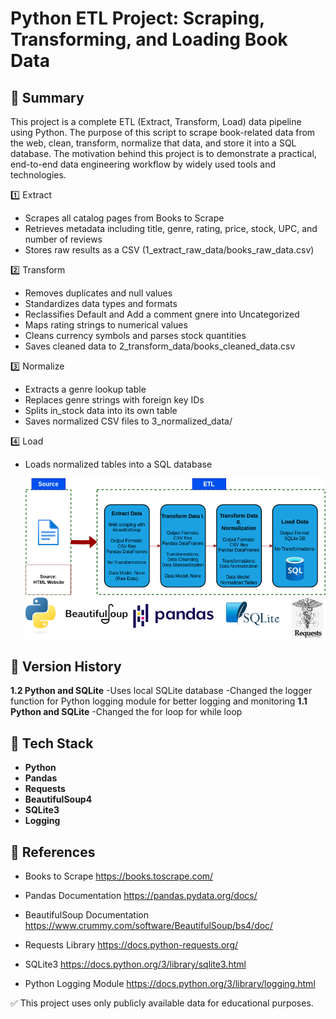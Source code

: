 # Python ETL Project: Scraping, Transforming, and Loading Book Data

## 📌 Summary

This project is a complete ETL (Extract, Transform, Load) data pipeline using Python. The purpose of this script to scrape book-related data from the web, clean, transform, normalize that data, and store it into a SQL database. The motivation behind this project is to demonstrate a practical, end-to-end data engineering workflow by widely used tools and technologies.

1️⃣ Extract
- Scrapes all catalog pages from Books to Scrape
- Retrieves metadata including title, genre, rating, price, stock, UPC, and number of reviews
- Stores raw results as a CSV (1_extract_raw_data/books_raw_data.csv)

2️⃣ Transform
- Removes duplicates and null values
- Standardizes data types and formats
- Reclassifies Default and Add a comment gnere into Uncategorized
- Maps rating strings to numerical values
- Cleans currency symbols and parses stock quantities
- Saves cleaned data to 2_transform_data/books_cleaned_data.csv

3️⃣ Normalize
- Extracts a genre lookup table
- Replaces genre strings with foreign key IDs
- Splits in_stock data into its own table
- Saves normalized CSV files to 3_normalized_data/

4️⃣ Load
- Loads normalized tables into a SQL database

  ![ETL Pipeline Diagram](docs/etl_figure.png)

## 🔄 Version History
**1.2 Python and SQLite**
-Uses local SQLite database
-Changed the logger function for Python logging module for better logging and monitoring
**1.1 Python and SQLite**
-Changed the for loop for while loop

## 🧰 Tech Stack
- **Python**
- **Pandas** 
- **Requests**
- **BeautifulSoup4**
- **SQLite3** 
- **Logging**

## 🔗 References

- Books to Scrape
https://books.toscrape.com/

- Pandas Documentation
https://pandas.pydata.org/docs/

- BeautifulSoup Documentation
https://www.crummy.com/software/BeautifulSoup/bs4/doc/

- Requests Library
https://docs.python-requests.org/

- SQLite3
https://docs.python.org/3/library/sqlite3.html

- Python Logging Module
https://docs.python.org/3/library/logging.html

✅ This project uses only publicly available data for educational purposes.
